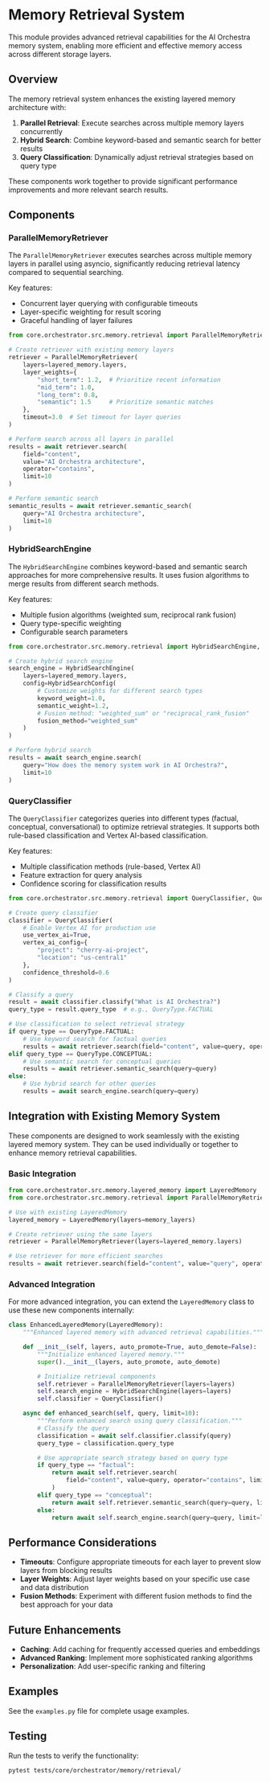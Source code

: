 # Memory Retrieval System

This module provides advanced retrieval capabilities for the AI Orchestra memory system, enabling more efficient and effective memory access across different storage layers.

## Overview

The memory retrieval system enhances the existing layered memory architecture with:

1. **Parallel Retrieval**: Execute searches across multiple memory layers concurrently
2. **Hybrid Search**: Combine keyword-based and semantic search for better results
3. **Query Classification**: Dynamically adjust retrieval strategies based on query type

These components work together to provide significant performance improvements and more relevant search results.

## Components

### ParallelMemoryRetriever

The `ParallelMemoryRetriever` executes searches across multiple memory layers in parallel using asyncio, significantly reducing retrieval latency compared to sequential searching.

Key features:

- Concurrent layer querying with configurable timeouts
- Layer-specific weighting for result scoring
- Graceful handling of layer failures

```python
from core.orchestrator.src.memory.retrieval import ParallelMemoryRetriever

# Create retriever with existing memory layers
retriever = ParallelMemoryRetriever(
    layers=layered_memory.layers,
    layer_weights={
        "short_term": 1.2,  # Prioritize recent information
        "mid_term": 1.0,
        "long_term": 0.8,
        "semantic": 1.5     # Prioritize semantic matches
    },
    timeout=3.0  # Set timeout for layer queries
)

# Perform search across all layers in parallel
results = await retriever.search(
    field="content",
    value="AI Orchestra architecture",
    operator="contains",
    limit=10
)

# Perform semantic search
semantic_results = await retriever.semantic_search(
    query="AI Orchestra architecture",
    limit=10
)
```

### HybridSearchEngine

The `HybridSearchEngine` combines keyword-based and semantic search approaches for more comprehensive results. It uses fusion algorithms to merge results from different search methods.

Key features:

- Multiple fusion algorithms (weighted sum, reciprocal rank fusion)
- Query type-specific weighting
- Configurable search parameters

```python
from core.orchestrator.src.memory.retrieval import HybridSearchEngine, HybridSearchConfig

# Create hybrid search engine
search_engine = HybridSearchEngine(
    layers=layered_memory.layers,
    config=HybridSearchConfig(
        # Customize weights for different search types
        keyword_weight=1.0,
        semantic_weight=1.2,
        # Fusion method: "weighted_sum" or "reciprocal_rank_fusion"
        fusion_method="weighted_sum"
    )
)

# Perform hybrid search
results = await search_engine.search(
    query="How does the memory system work in AI Orchestra?",
    limit=10
)
```

### QueryClassifier

The `QueryClassifier` categorizes queries into different types (factual, conceptual, conversational) to optimize retrieval strategies. It supports both rule-based classification and Vertex AI-based classification.

Key features:

- Multiple classification methods (rule-based, Vertex AI)
- Feature extraction for query analysis
- Confidence scoring for classification results

```python
from core.orchestrator.src.memory.retrieval import QueryClassifier, QueryType

# Create query classifier
classifier = QueryClassifier(
    # Enable Vertex AI for production use
    use_vertex_ai=True,
    vertex_ai_config={
        "project": "cherry-ai-project",
        "location": "us-central1"
    },
    confidence_threshold=0.6
)

# Classify a query
result = await classifier.classify("What is AI Orchestra?")
query_type = result.query_type  # e.g., QueryType.FACTUAL

# Use classification to select retrieval strategy
if query_type == QueryType.FACTUAL:
    # Use keyword search for factual queries
    results = await retriever.search(field="content", value=query, operator="contains")
elif query_type == QueryType.CONCEPTUAL:
    # Use semantic search for conceptual queries
    results = await retriever.semantic_search(query=query)
else:
    # Use hybrid search for other queries
    results = await search_engine.search(query=query)
```

## Integration with Existing Memory System

These components are designed to work seamlessly with the existing layered memory system. They can be used individually or together to enhance memory retrieval capabilities.

### Basic Integration

```python
from core.orchestrator.src.memory.layered_memory import LayeredMemory
from core.orchestrator.src.memory.retrieval import ParallelMemoryRetriever

# Use with existing LayeredMemory
layered_memory = LayeredMemory(layers=memory_layers)

# Create retriever using the same layers
retriever = ParallelMemoryRetriever(layers=layered_memory.layers)

# Use retriever for more efficient searches
results = await retriever.search(field="content", value="query", operator="contains")
```

### Advanced Integration

For more advanced integration, you can extend the `LayeredMemory` class to use these new components internally:

```python
class EnhancedLayeredMemory(LayeredMemory):
    """Enhanced layered memory with advanced retrieval capabilities."""

    def __init__(self, layers, auto_promote=True, auto_demote=False):
        """Initialize enhanced layered memory."""
        super().__init__(layers, auto_promote, auto_demote)

        # Initialize retrieval components
        self.retriever = ParallelMemoryRetriever(layers=layers)
        self.search_engine = HybridSearchEngine(layers=layers)
        self.classifier = QueryClassifier()

    async def enhanced_search(self, query, limit=10):
        """Perform enhanced search using query classification."""
        # Classify the query
        classification = await self.classifier.classify(query)
        query_type = classification.query_type

        # Use appropriate search strategy based on query type
        if query_type == "factual":
            return await self.retriever.search(
                field="content", value=query, operator="contains", limit=limit
            )
        elif query_type == "conceptual":
            return await self.retriever.semantic_search(query=query, limit=limit)
        else:
            return await self.search_engine.search(query=query, limit=limit)
```

## Performance Considerations

- **Timeouts**: Configure appropriate timeouts for each layer to prevent slow layers from blocking results
- **Layer Weights**: Adjust layer weights based on your specific use case and data distribution
- **Fusion Methods**: Experiment with different fusion methods to find the best approach for your data

## Future Enhancements

- **Caching**: Add caching for frequently accessed queries and embeddings
- **Advanced Ranking**: Implement more sophisticated ranking algorithms
- **Personalization**: Add user-specific ranking and filtering

## Examples

See the `examples.py` file for complete usage examples.

## Testing

Run the tests to verify the functionality:

```bash
pytest tests/core/orchestrator/memory/retrieval/
```
